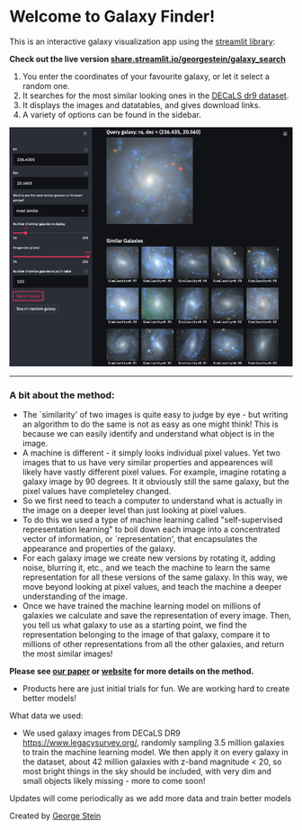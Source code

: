 # Welcome to Galaxy Finder!

This is an interactive galaxy visualization app using the [streamlit library](https://docs.streamlit.io/en/stable/):

**Check out the live version [share.streamlit.io/georgestein/galaxy_search](https://share.streamlit.io/georgestein/galaxy_search)**

1. You enter the coordinates of your favourite galaxy, or let it select a random one.
2. It searches for the most similar looking ones in the [DECaLS dr9 dataset](https://www.legacysurvey.org/viewer).
3. It displays the images and datatables, and gives download links.
4. A variety of options can be found in the sidebar.

![alt text](image.png)

---
  
### A bit about the method: 
- The `similarity' of two images is quite easy to judge by eye - but writing an algorithm to do the same is not as easy as one might think! This is because we can easily identify and understand what object is in the image.                     
- A machine is different - it simply looks individual pixel values. Yet two images that to us have very similar properties and appearences will likely have vastly different pixel values. For example, imagine rotating a galaxy image by 90 degrees. It it obviously still the same galaxy, but the pixel values have completeley changed.                                       
- So we first need to teach a computer to understand what is actually in the image on a deeper level than just looking at pixel values.                                                                                                   
- To do this we used a type of machine learning called "self-supervised representation learning" to boil down each image into a concentrated vector of information, or `representation', that encapsulates the appearance and properties of the galaxy.
- For each galaxy image we create new versions by rotating it, adding noise, blurring it, etc., and we teach the machine to learn the same representation for all these versions of the same galaxy. In this way, we move beyond looking at pixel values, and teach the machine a deeper understanding of the image.
- Once we have trained the machine learning model on millions of galaxies we calculate and save the representation of every image. Then, you tell us what galaxy to use as a starting point, we find the representation belonging to the image of that galaxy, compare it to millions of other representations from all the other galaxies, and return the most similar images!

**Please see [our paper](https://arxiv.org/abs/2012.13083) or [website](https://portal.nersc.gov/project/dasrepo/self-supervised-learning-sdss/) for more details on the method.**

- Products here are just initial trials for fun. We are working hard to create better models!

What data we used:
- We used galaxy images from DECaLS DR9 https://www.legacysurvey.org/, randomly sampling 3.5 million galaxies to train the machine learning model. We then apply it on every galaxy in the dataset, about 42 million galaxies with z-band magnitude < 20, so most bright things in the sky should be included, with very dim and small objects likely missing - more to come soon!

Updates will come periodically as we add more data and train better models

Created by [George Stein](https://github.com/georgestein) 	    
